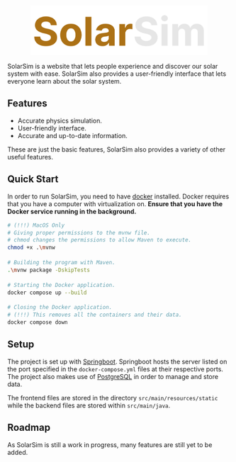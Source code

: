 <p align="center">
    <img src="src/docs/images/SolarSimBanner.png" width="400px" alt="SolarSim Logo">
</p>


SolarSim is a website that lets people experience and discover our solar system with ease.
SolarSim also provides a user-friendly interface that lets everyone learn about the solar system.

## Features
- Accurate physics simulation.
- User-friendly interface.
- Accurate and up-to-date information.

These are just the basic features, SolarSim also provides a variety of other useful features.

## Quick Start
In order to run SolarSim, you need to have [docker](https://www.docker.com/) installed. Docker requires that you
have a computer with virtualization on. **Ensure that you have the Docker service running in the background.**

```bash
# (!!!) MacOS Only
# Giving proper permissions to the mvnw file.
# chmod changes the permissions to allow Maven to execute.
chmod +x .\mvnw

# Building the program with Maven.
.\mvnw package -DskipTests

# Starting the Docker application.
docker compose up --build

# Closing the Docker application.
# (!!!) This removes all the containers and their data.
docker compose down
```

## Setup
The project is set up with [Springboot](https://spring.io/projects/spring-boot). Springboot hosts the server listed on the port specified in the 
`docker-compose.yml` files at their respective ports. The project also makes use of [PostgreSQL](https://www.postgresql.org) in order to manage and store
data. 

The frontend files are stored in the directory `src/main/resources/static` while the backend files are stored within `src/main/java`.

## Roadmap
As SolarSim is still a work in progress, many features are still yet to be added.